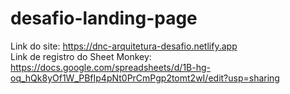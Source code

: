 # desafio-landing-page

Link do site: https://dnc-arquitetura-desafio.netlify.app <br />
Link de registro do Sheet Monkey: https://docs.google.com/spreadsheets/d/1B-hg-oq_hQk8yOf1W_PBfIp4pNt0PrCmPgp2tomt2wI/edit?usp=sharing
